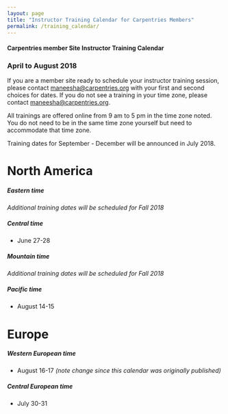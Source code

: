 ```yaml
---
layout: page
title: "Instructor Training Calendar for Carpentries Members"
permalink: /training_calendar/
---
```



#### Carpentries member Site Instructor Training Calendar
###  April to August 2018


If you are a member site ready to schedule your instructor training session, please contact maneesha@carpentries.org with your first and second choices for dates.  If you do not see a training in your time zone, please contact maneesha@carpentries.org.

All trainings are offered online from 9 am to 5 pm in the time zone noted.  You do not need to be in the same time zone yourself but need to accommodate that time zone. 

Training dates for September - December will be announced in July 2018.

# North America

##### Eastern time
*Additional training dates will be scheduled for Fall 2018*

##### Central time
* June 27-28

##### Mountain time
*Additional training dates will be scheduled for Fall 2018*

##### Pacific time
* August 14-15

# Europe

##### Western European time
* August 16-17 *(note change since this calendar was originally published)*

##### Central European time
* July 30-31


